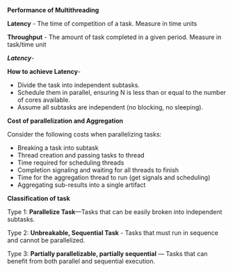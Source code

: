 **Performance of Multithreading**

**Latency** - The time of competition of a task. Measure in time units

**Throughput** - The amount of task completed in a given period. Measure in task/time unit

***Latency***-

**How to achieve Latency**-

* Divide the task into independent subtasks.
* Schedule them in parallel, ensuring N is less than or equal to the number of cores available.
* Assume all subtasks are independent (no blocking, no sleeping).

**Cost of parallelization and Aggregation**

Consider the following costs when parallelizing tasks:

* Breaking a task into subtask
* Thread creation and passing tasks to thread
* Time required for scheduling threads
* Completion signaling and waiting for all threads to finish
* Time for the aggregation thread to run (get signals and scheduling)
* Aggregating sub-results into a single artifact

**Classification of task**

Type 1: **Parallelize Task**—Tasks that can be easily broken into independent subtasks.

Type 2: **Unbreakable, Sequential Task** - Tasks that must run in sequence and cannot be parallelized.

Type 3: **Partially parallelizable, partially sequential** — Tasks that can benefit from both parallel and sequential
execution.

